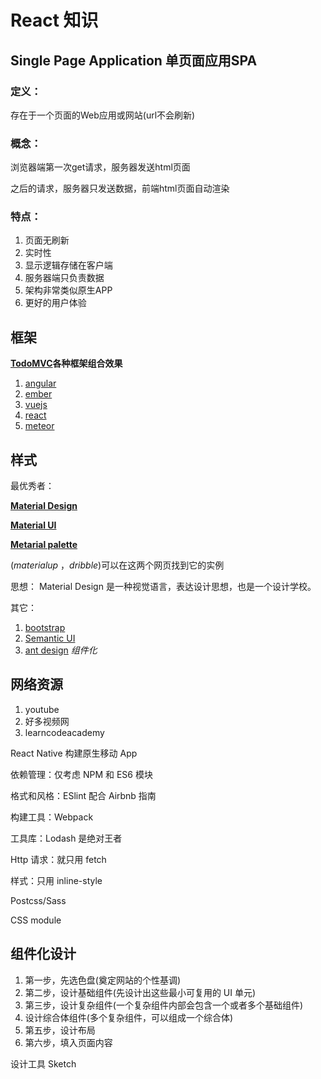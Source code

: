 # React 知识

## Single Page Application 单页面应用SPA

### 定义：

存在于一个页面的Web应用或网站(url不会刷新)
### 概念：

浏览器端第一次get请求，服务器发送html页面

之后的请求，服务器只发送数据，前端html页面自动渲染
### 特点：
1. 页面无刷新
2. 实时性
3. 显示逻辑存储在客户端
4. 服务器端只负责数据
5. 架构非常类似原生APP
6. 更好的用户体验

## 框架
**[TodoMVC](http://todomvc.com/)各种框架组合效果**
 1. [angular](https://angular.cn/)
 2. [ember](https://www.emberjs.com/)
 3. [vuejs](https://cn.vuejs.org/index.html)
 4. [react](https://facebook.github.io/react/)
 5. [meteor](https://www.meteor.com/)

 ## 样式
最优秀者：

**[Material Design](https://material.io/guidelines/material-design/introduction.html)** 

 **[Material UI](http://www.material-ui.com/#/)**

 **[Metarial palette](https://www.materialpalette.com/)**

(*materialup* ，*dribble*)可以在这两个网页找到它的实例

思想： Material Design 是一种视觉语言，表达设计思想，也是一个设计学校。

其它：
 1. [bootstrap](http://www.bootcss.com/)
 2. [Semantic UI](http://www.semantic-ui.cn/)
 3. [ant design](https://ant.design/) *组件化*

 ## 网络资源

 1. youtube
 2. 好多视频网
 3. learncodeacademy

 React Native 构建原生移动 App

 依赖管理：仅考虑 NPM 和 ES6 模块
 
 格式和风格：ESlint 配合 Airbnb 指南

 构建工具：Webpack

 工具库：Lodash 是绝对王者

 Http 请求：就只用 fetch

 样式：只用 inline-style

  Postcss/Sass 

  CSS module 

  ## 组件化设计

  1. 第一步，先选色盘(奠定网站的个性基调)
  2. 第二步，设计基础组件(先设计出这些最小可复用的 UI 单元)
  3. 第三步，设计复杂组件(一个复杂组件内部会包含一个或者多个基础组件)
  4. 设计综合体组件(多个复杂组件，可以组成一个综合体)
  5. 第五步，设计布局
  6. 第六步，填入页面内容

  设计工具 Sketch